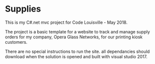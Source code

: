 # Supplies

This is my C#.net mvc project for Code Louisville - May 2018.  

The project is a basic template for a website to track and manage supply orders for my company, Opera Glass Networks, for our printing kiosk customers.  

There are no special instructions to run the site.  all dependancies should download when the solution is opened and built with visual studio 2017.  
